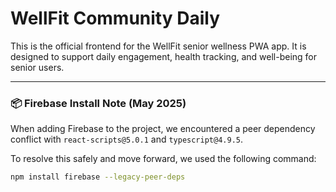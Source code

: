 # WellFit Community Daily

This is the official frontend for the WellFit senior wellness PWA app. It is designed to support daily engagement, health tracking, and well-being for senior users.

---

### 📦 Firebase Install Note (May 2025)

When adding Firebase to the project, we encountered a peer dependency conflict with `react-scripts@5.0.1` and `typescript@4.9.5`.

To resolve this safely and move forward, we used the following command:

```bash
npm install firebase --legacy-peer-deps
